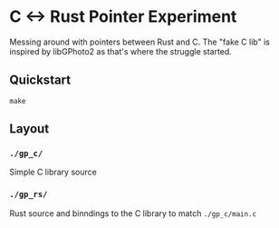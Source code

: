 # C <-> Rust Pointer Experiment
Messing around with pointers between Rust and C.
The "fake C lib" is inspired by libGPhoto2 as that's where the struggle started.

## Quickstart
```console
make
```

## Layout
### `./gp_c/`
Simple C library source
### `./gp_rs/`
Rust source and binndings to the C library to match `./gp_c/main.c`
